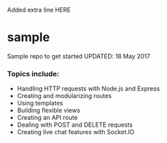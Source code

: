 Added extra line HERE
# sample
Sample repo to get started 
UPDATED: 18 May 2017

### Topics include:
- Handling HTTP requests with Node.js and Express
- Creating and modularizing routes
- Using templates
- Building flexible views
- Creating an API route
- Dealing with POST and DELETE requests
- Creating live chat features with Socket.IO
